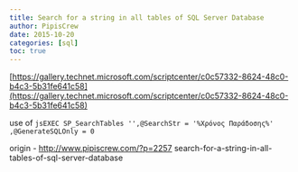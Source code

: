 ```yaml
---
title: Search for a string in all tables of SQL Server Database
author: PipisCrew
date: 2015-10-20
categories: [sql]
toc: true
---
```


[https://gallery.technet.microsoft.com/scriptcenter/c0c57332-8624-48c0-b4c3-5b31fe641c58](https://gallery.technet.microsoft.com/scriptcenter/c0c57332-8624-48c0-b4c3-5b31fe641c58)

use of 
```jsEXEC SP_SearchTables '',@SearchStr = '%Χρόνος Παράδοσης%' ,@GenerateSQLOnly = 0```

origin - http://www.pipiscrew.com/?p=2257 search-for-a-string-in-all-tables-of-sql-server-database